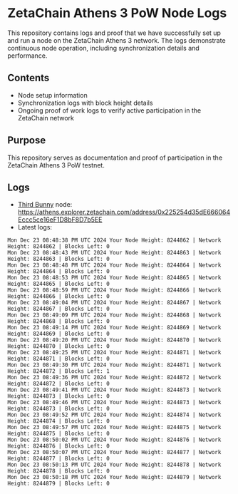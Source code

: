 # ZetaChain Athens 3 PoW Node Logs
This repository contains logs and proof that we have successfully set up and run a node on the ZetaChain Athens 3 network. The logs demonstrate continuous node operation, including synchronization details and performance.

## Contents
- Node setup information
- Synchronization logs with block height details
- Ongoing proof of work logs to verify active participation in the ZetaChain network

## Purpose
This repository serves as documentation and proof of participation in the ZetaChain Athens 3 PoW testnet.

## Logs

- [Third Bunny](https://thirdbunny.xyz/) node: https://athens.explorer.zetachain.com/address/0x225254d35dE666064Eccc5ce16eF1D8bF8D7b5EE
- Latest logs:
```
Mon Dec 23 08:48:38 PM UTC 2024 Your Node Height: 8244862 | Network Height: 8244862 | Blocks Left: 0
Mon Dec 23 08:48:43 PM UTC 2024 Your Node Height: 8244863 | Network Height: 8244863 | Blocks Left: 0
Mon Dec 23 08:48:48 PM UTC 2024 Your Node Height: 8244864 | Network Height: 8244864 | Blocks Left: 0
Mon Dec 23 08:48:53 PM UTC 2024 Your Node Height: 8244865 | Network Height: 8244865 | Blocks Left: 0
Mon Dec 23 08:48:59 PM UTC 2024 Your Node Height: 8244866 | Network Height: 8244866 | Blocks Left: 0
Mon Dec 23 08:49:04 PM UTC 2024 Your Node Height: 8244867 | Network Height: 8244867 | Blocks Left: 0
Mon Dec 23 08:49:09 PM UTC 2024 Your Node Height: 8244868 | Network Height: 8244868 | Blocks Left: 0
Mon Dec 23 08:49:14 PM UTC 2024 Your Node Height: 8244869 | Network Height: 8244869 | Blocks Left: 0
Mon Dec 23 08:49:20 PM UTC 2024 Your Node Height: 8244870 | Network Height: 8244870 | Blocks Left: 0
Mon Dec 23 08:49:25 PM UTC 2024 Your Node Height: 8244871 | Network Height: 8244871 | Blocks Left: 0
Mon Dec 23 08:49:30 PM UTC 2024 Your Node Height: 8244871 | Network Height: 8244872 | Blocks Left: 1
Mon Dec 23 08:49:36 PM UTC 2024 Your Node Height: 8244872 | Network Height: 8244872 | Blocks Left: 0
Mon Dec 23 08:49:41 PM UTC 2024 Your Node Height: 8244873 | Network Height: 8244873 | Blocks Left: 0
Mon Dec 23 08:49:46 PM UTC 2024 Your Node Height: 8244873 | Network Height: 8244873 | Blocks Left: 0
Mon Dec 23 08:49:52 PM UTC 2024 Your Node Height: 8244874 | Network Height: 8244874 | Blocks Left: 0
Mon Dec 23 08:49:57 PM UTC 2024 Your Node Height: 8244875 | Network Height: 8244875 | Blocks Left: 0
Mon Dec 23 08:50:02 PM UTC 2024 Your Node Height: 8244876 | Network Height: 8244876 | Blocks Left: 0
Mon Dec 23 08:50:07 PM UTC 2024 Your Node Height: 8244877 | Network Height: 8244877 | Blocks Left: 0
Mon Dec 23 08:50:13 PM UTC 2024 Your Node Height: 8244878 | Network Height: 8244878 | Blocks Left: 0
Mon Dec 23 08:50:18 PM UTC 2024 Your Node Height: 8244879 | Network Height: 8244879 | Blocks Left: 0
```
